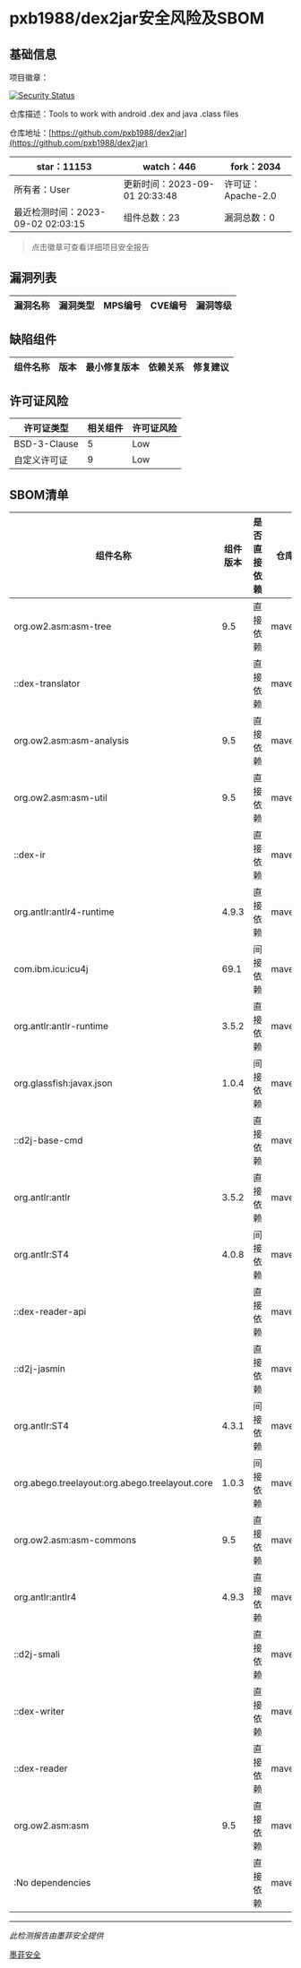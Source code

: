 # pxb1988/dex2jar安全风险及SBOM

## 基础信息

项目徽章：

[![Security Status](https://www.murphysec.com/platform3/v31/badge/1697670936652283904.svg)](https://www.murphysec.com/console/report/1697670936610340864/1697670936652283904)

仓库描述：Tools to work with android .dex and java .class files

仓库地址：[https://github.com/pxb1988/dex2jar](https://github.com/pxb1988/dex2jar)

| star：11153 | watch：446 | fork：2034 |
| ----------- | -------------- | ------------ |
| 所有者：User | 更新时间：2023-09-01 20:33:48 | 许可证：Apache-2.0 |
| 最近检测时间：2023-09-02 02:03:15 | 组件总数：23 | 漏洞总数：0 |

> 点击徽章可查看详细项目安全报告



## 漏洞列表

| 漏洞名称 | 漏洞类型 | MPS编号 | CVE编号 | 漏洞等级 |
| ------- | ------ | ------- | ------ | ----- |





## 缺陷组件

| 组件名称 | 版本 | 最小修复版本 | 依赖关系 | 修复建议 |
| -------- | ---- | ------------ | -------- | -------- |





## 许可证风险

| 许可证类型 | 相关组件 | 许可证风险 |
| ---------- | -------- | ---------- |
|BSD-3-Clause|5|Low|
|自定义许可证|9|Low|




## SBOM清单

| 组件名称 | 组件版本 | 是否直接依赖 | 仓库 |
| -------- | -------- | ------------ | ---- |
|org.ow2.asm:asm-tree|9.5|直接依赖|maven|
|::dex-translator||直接依赖|maven|
|org.ow2.asm:asm-analysis|9.5|直接依赖|maven|
|org.ow2.asm:asm-util|9.5|直接依赖|maven|
|::dex-ir||直接依赖|maven|
|org.antlr:antlr4-runtime|4.9.3|直接依赖|maven|
|com.ibm.icu:icu4j|69.1|间接依赖|maven|
|org.antlr:antlr-runtime|3.5.2|直接依赖|maven|
|org.glassfish:javax.json|1.0.4|间接依赖|maven|
|::d2j-base-cmd||直接依赖|maven|
|org.antlr:antlr|3.5.2|直接依赖|maven|
|org.antlr:ST4|4.0.8|间接依赖|maven|
|::dex-reader-api||直接依赖|maven|
|::d2j-jasmin||直接依赖|maven|
|org.antlr:ST4|4.3.1|间接依赖|maven|
|org.abego.treelayout:org.abego.treelayout.core|1.0.3|间接依赖|maven|
|org.ow2.asm:asm-commons|9.5|直接依赖|maven|
|org.antlr:antlr4|4.9.3|直接依赖|maven|
|::d2j-smali||直接依赖|maven|
|::dex-writer||直接依赖|maven|
|::dex-reader||直接依赖|maven|
|org.ow2.asm:asm|9.5|直接依赖|maven|
|:No dependencies||直接依赖|maven|


------

*此检测报告由墨菲安全提供*

[墨菲安全](www.murphysec.com)